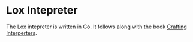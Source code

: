 # Lox Intepreter

The Lox intepreter is written in Go.  It follows along with the book [Crafting Interperters](https://craftinginterpreters.com/).

